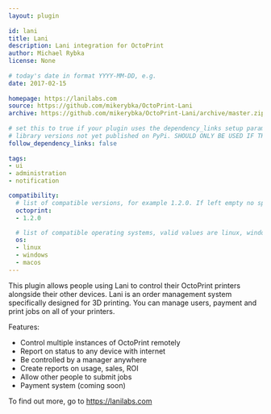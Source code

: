 ```yaml
---
layout: plugin
    
id: lani
title: Lani
description: Lani integration for OctoPrint
author: Michael Rybka
license: None
    
# today's date in format YYYY-MM-DD, e.g.
date: 2017-02-15
    
homepage: https://lanilabs.com
source: https://github.com/mikerybka/OctoPrint-Lani
archive: https://github.com/mikerybka/OctoPrint-Lani/archive/master.zip
    
# set this to true if your plugin uses the dependency_links setup parameter to include
# library versions not yet published on PyPi. SHOULD ONLY BE USED IF THERE IS NO OTHER OPTION!
follow_dependency_links: false
    
tags:
- ui
- administration
- notification

compatibility:
  # list of compatible versions, for example 1.2.0. If left empty no specific version requirement will be assumed
  octoprint:
  - 1.2.0

  # list of compatible operating systems, valid values are linux, windows, macos, leaving empty defaults to all
  os:
  - linux
  - windows
  - macos
---
```

    
This plugin allows people using Lani to control their OctoPrint printers alongside their other devices.
Lani is an order management system specifically designed for 3D printing. You can manage users, payment and
print jobs on all of your printers.

Features:
- Control multiple instances of OctoPrint remotely
- Report on status to any device with internet
- Be controlled by a manager anywhere
- Create reports on usage, sales, ROI
- Allow other people to submit jobs
- Payment system (coming soon)

To find out more, go to https://lanilabs.com